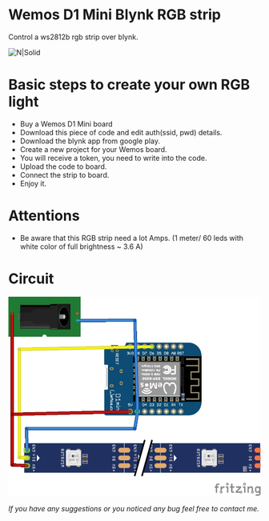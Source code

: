 # Wemos D1 Mini Blynk RGB strip

Control a ws2812b rgb strip over blynk.

![N|Solid](https://static.tildacdn.com/tild3631-3462-4933-a462-633739303731/Blynk_logo_diamond2x.png)

# Basic steps to create your own RGB light
- Buy a Wemos D1 Mini board
- Download this piece of code and edit auth(ssid, pwd) details.
- Download the blynk app from google play.
- Create a new project for your Wemos board.
- You will receive a token, you need to write into the code.
- Upload the code to board.
- Connect the strip to board.
- Enjoy it.

# Attentions
- Be aware that this RGB strip need a lot Amps.
(1 meter/ 60 leds with white color of full brightness ~ 3.6 A)

# Circuit
![N|Solid](https://raw.githubusercontent.com/bankotamas/WemosD1MiniBlynkRGB/master/pictures/wemos_d1mini_ws2812b_bb.jpg)


*If you have any suggestions or you noticed any bug feel free to contact me.*
